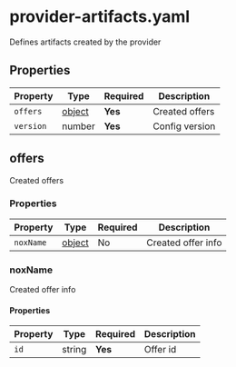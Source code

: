 # provider-artifacts.yaml

Defines artifacts created by the provider

## Properties

| Property  | Type              | Required | Description    |
|-----------|-------------------|----------|----------------|
| `offers`  | [object](#offers) | **Yes**  | Created offers |
| `version` | number            | **Yes**  | Config version |

## offers

Created offers

### Properties

| Property  | Type               | Required | Description        |
|-----------|--------------------|----------|--------------------|
| `noxName` | [object](#noxname) | No       | Created offer info |

### noxName

Created offer info

#### Properties

| Property | Type   | Required | Description |
|----------|--------|----------|-------------|
| `id`     | string | **Yes**  | Offer id    |

